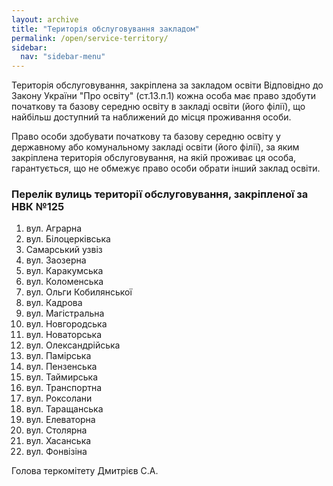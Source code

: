 ```yaml
---
layout: archive
title: "Територія обслуговування закладом"
permalink: /open/service-territory/
sidebar:
  nav: "sidebar-menu"
---
```


Територія обслуговування, закріплена за закладом освіти
Відповідно до Закону України "Про освіту" (ст.13.п.1) кожна особа має право здобути початкову та базову середню освіту в закладі освіти (його філії), що найбільш доступний та наближений до місця проживання особи.

Право особи здобувати початкову та базову середню освіту у державному або комунальному закладі освіти (його філії), за яким закріплена територія обслуговування, на якій проживає ця особа, гарантується, що не обмежує право особи обрати інший заклад освіти.

### Перелік вулиць території обслуговування, закріпленої за НВК №125

1. вул. Аграрна
2. вул. Білоцерківська
3. Самарський узвіз
4. вул. Заозерна
5. вул. Каракумська
6. вул. Коломенська
7. вул. Ольги Кобилянської
8. вул. Кадрова
9. вул. Магістральна
10.  вул. Новгородська
11.  вул. Новаторська
12.  вул. Олександрійська
13.  вул. Памірська
14.  вул. Пензенська
15.  вул. Таймирська
16.  вул. Транспортна
17.  вул. Роксолани
18.  вул. Таращанська
19.  вул. Елеваторна
20.  вул. Столярна
21.  вул. Хасанська
22.  вул. Фонвізіна

Голова теркомітету Дмитрієв С.А.
